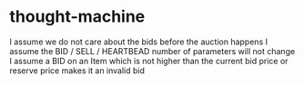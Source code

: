 # thought-machine



I assume we do not care about the bids before the auction happens
I assume the BID / SELL / HEARTBEAD number of parameters will not change
I assume a BID on an Item which is not higher than the current bid price or reserve price makes it an invalid bid
